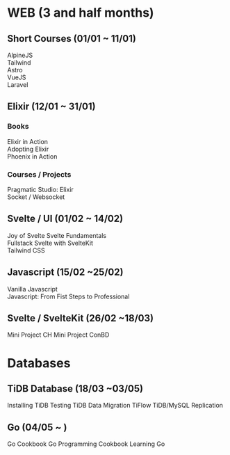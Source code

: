 # WEB (3 and half months)

## Short Courses (01/01 ~ 11/01)

AlpineJS  
Tailwind  
Astro  
VueJS  
Laravel

## Elixir (12/01 ~ 31/01)

### Books

Elixir in Action  
Adopting Elixir  
Phoenix in Action

### Courses / Projects

Pragmatic Studio: Elixir  
Socket / Websocket

## Svelte / UI (01/02 ~ 14/02)

Joy of Svelte
Svelte Fundamentals  
Fullstack Svelte with SvelteKit  
Tailwind CSS

## Javascript (15/02 ~25/02)

Vanilla Javascript  
Javascript: From Fist Steps to Professional

## Svelte / SvelteKit (26/02 ~18/03)

Mini Project CH
Mini Project ConBD

# Databases

## TiDB Database (18/03 ~03/05)

Installing TiDB
Testing TiDB
Data Migration TiFlow
TiDB/MySQL Replication

## Go (04/05 ~ )

Go Cookbook
Go Programming Cookbook
Learning Go
